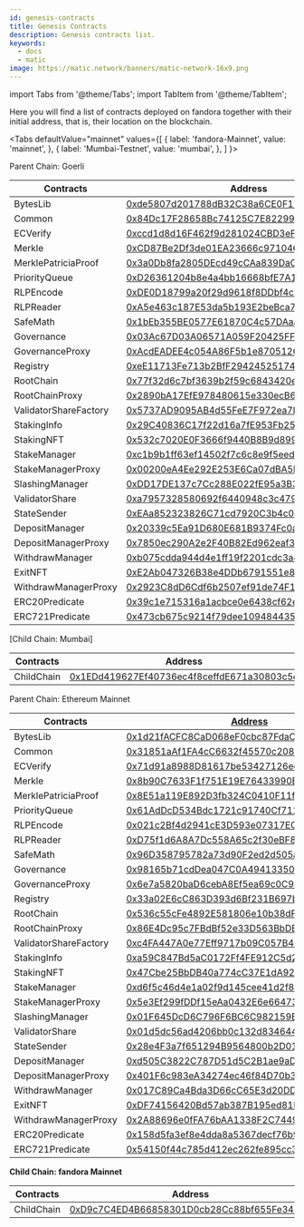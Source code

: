 ```yaml
---
id: genesis-contracts
title: Genesis Contracts
description: Genesis contracts list.
keywords:
  - docs
  - matic
image: https://matic.network/banners/matic-network-16x9.png 
---
```

import Tabs from '@theme/Tabs';
import TabItem from '@theme/TabItem';

Here you will find a list of contracts deployed on fandora together with their initial address, that is, their location on the blockchain. 

<Tabs
  defaultValue="mainnet"
  values={[
    { label: 'fandora-Mainnet', value: 'mainnet', },
    { label: 'Mumbai-Testnet', value: 'mumbai', },
  ]
}>
<TabItem value="mumbai">

Parent Chain: Goerli

| Contracts             | Address                                                                                                                      |
|-----------------------|------------------------------------------------------------------------------------------------------------------------------|
| BytesLib              | [0xde5807d201788dB32C38a6CE0F11d31b1aeB822a](https://goerli.etherscan.io/address/0xde5807d201788dB32C38a6CE0F11d31b1aeB822a) |
| Common                | [0x84Dc17F28658Bc74125C7E82299992429ED34c12](https://goerli.etherscan.io/address/0x84Dc17F28658Bc74125C7E82299992429ED34c12) |
| ECVerify              | [0xccd1d8d16F462f9d281024CBD3eF52BADB10131C](https://goerli.etherscan.io/address/0xccd1d8d16F462f9d281024CBD3eF52BADB10131C) |
| Merkle                | [0xCD87Be2Df3de01EA23666c97104613ec252300E8](https://goerli.etherscan.io/address/0xCD87Be2Df3de01EA23666c97104613ec252300E8) |
| MerklePatriciaProof   | [0x3a0Db8fa2805DEcd49cCAa839DaC15455498EDE2](https://goerli.etherscan.io/address/0x3a0Db8fa2805DEcd49cCAa839DaC15455498EDE2) |
| PriorityQueue         | [0xD26361204b8e4a4bb16668bfE7A1b9106AD17140](https://goerli.etherscan.io/address/0xD26361204b8e4a4bb16668bfE7A1b9106AD17140) |
| RLPEncode             | [0xDE0D18799a20f29d9618f8DDbf4c2b029FAdc491](https://goerli.etherscan.io/address/0xDE0D18799a20f29d9618f8DDbf4c2b029FAdc491) |
| RLPReader             | [0xA5e463c187E53da5b193E2beBca702e9fEeA3738](https://goerli.etherscan.io/address/0xA5e463c187E53da5b193E2beBca702e9fEeA3738) |
| SafeMath              | [0x1bEb355BE0577E61870C4c57DAaa6e2129dd0604](https://goerli.etherscan.io/address/0x1bEb355BE0577E61870C4c57DAaa6e2129dd0604) |
| Governance            | [0x03Ac67D03A06571A059F20425FFD1BEa300d98C2](https://goerli.etherscan.io/address/0x03Ac67D03A06571A059F20425FFD1BEa300d98C2) |
| GovernanceProxy       | [0xAcdEADEE4c054A86F5b1e8705126b30Ec999899B](https://goerli.etherscan.io/address/0xAcdEADEE4c054A86F5b1e8705126b30Ec999899B) |
| Registry              | [0xeE11713Fe713b2BfF2942452517483654078154D](https://goerli.etherscan.io/address/0xeE11713Fe713b2BfF2942452517483654078154D) |
| RootChain             | [0x77f32d6c7bf3639b2f59c6843420e80e9e3a86af](https://goerli.etherscan.io/address/0x77f32d6c7bf3639b2f59c6843420e80e9e3a86af) |
| RootChainProxy        | [0x2890bA17EfE978480615e330ecB65333b880928e](https://goerli.etherscan.io/address/0x2890bA17EfE978480615e330ecB65333b880928e) |
| ValidatorShareFactory | [0x5737AD9095AB4d55FeE7F972ea7F86734695E3c1](https://goerli.etherscan.io/address/0x5737AD9095AB4d55FeE7F972ea7F86734695E3c1) |
| StakingInfo           | [0x29C40836C17f22d16a7fE953Fb25DA670C96d69E](https://goerli.etherscan.io/address/0x29C40836C17f22d16a7fE953Fb25DA670C96d69E) |
| StakingNFT            | [0x532c7020E0F3666f9440B8B9d899A9763BCc5dB7](https://goerli.etherscan.io/address/0x532c7020E0F3666f9440B8B9d899A9763BCc5dB7) |
| StakeManager          | [0xc1b9b1ff63ef14502f7c6c8e9f5eed47654695ae](https://goerli.etherscan.io/address/0xc1b9b1ff63ef14502f7c6c8e9f5eed47654695ae) |
| StakeManagerProxy     | [0x00200eA4Ee292E253E6Ca07dBA5EdC07c8Aa37A3](https://goerli.etherscan.io/address/0x00200eA4Ee292E253E6Ca07dBA5EdC07c8Aa37A3) |
| SlashingManager       | [0xDD17DE137c7Cc288E022fE95a3B398C94BDd5b83](https://goerli.etherscan.io/address/0xDD17DE137c7Cc288E022fE95a3B398C94BDd5b83) |
| ValidatorShare        | [0xa7957328580692f6440948c3c479a9cde17de206](https://goerli.etherscan.io/address/0xa7957328580692f6440948c3c479a9cde17de206) |
| StateSender           | [0xEAa852323826C71cd7920C3b4c007184234c3945](https://goerli.etherscan.io/address/0xEAa852323826C71cd7920C3b4c007184234c3945) |
| DepositManager        | [0x20339c5Ea91D680E681B9374Fc0a558D5b96a026](https://goerli.etherscan.io/address/0x20339c5Ea91D680E681B9374Fc0a558D5b96a026) |
| DepositManagerProxy   | [0x7850ec290A2e2F40B82Ed962eaf30591bb5f5C96](https://goerli.etherscan.io/address/0x7850ec290A2e2F40B82Ed962eaf30591bb5f5C96) |
| WithdrawManager       | [0xb075cdda944d4e1ff19f2201cdc3a440a11d4710](https://goerli.etherscan.io/address/0xb075cdda944d4e1ff19f2201cdc3a440a11d4710) |
| ExitNFT               | [0xE2Ab047326B38e4DDb6791551e8d593D30E02724](https://goerli.etherscan.io/address/0xE2Ab047326B38e4DDb6791551e8d593D30E02724) |
| WithdrawManagerProxy  | [0x2923C8dD6Cdf6b2507ef91de74F1d5E0F11Eac53](https://goerli.etherscan.io/address/0x2923C8dD6Cdf6b2507ef91de74F1d5E0F11Eac53) |
| ERC20Predicate        | [0x39c1e715316a1acbce0e6438cf62edf83c111975](https://goerli.etherscan.io/address/0x39c1e715316a1acbce0e6438cf62edf83c111975) |
| ERC721Predicate       | [0x473cb675c9214f79dee10948443509c441a678e7](https://goerli.etherscan.io/address/0x473cb675c9214f79dee10948443509c441a678e7) |


[Child Chain: Mumbai]

| Contracts             | Address                                    |
|-----------------------|--------------------------------------------|
| ChildChain            | [0x1EDd419627Ef40736ec4f8ceffdE671a30803c5e](https://mumbai.fandorascan.com/address/0x1EDd419627Ef40736ec4f8ceffdE671a30803c5e/) |

</TabItem>

<TabItem value="mainnet">

Parent Chain: Ethereum Mainnet

| Contracts             | [Address](https://etherscan.io/address/Address)                                                                       |
|-----------------------|-----------------------------------------------------------------------------------------------------------------------|
| BytesLib              | [0x1d21fACFC8CaD068eF0cbc87FdaCdFb20D7e2417](https://etherscan.io/address/0x1d21fACFC8CaD068eF0cbc87FdaCdFb20D7e2417) |
| Common                | [0x31851aAf1FA4cC6632f45570c2086aDcF8B7BD75](https://etherscan.io/address/0x31851aAf1FA4cC6632f45570c2086aDcF8B7BD75) |
| ECVerify              | [0x71d91a8988D81617be53427126ee62471321b7DF](https://etherscan.io/address/0x71d91a8988D81617be53427126ee62471321b7DF) |
| Merkle                | [0x8b90C7633F1f751E19E76433990B1663c625B258](https://etherscan.io/address/0x8b90C7633F1f751E19E76433990B1663c625B258) |
| MerklePatriciaProof   | [0x8E51a119E892D3fb324C0410F11f39F61dec9DC8](https://etherscan.io/address/0x8E51a119E892D3fb324C0410F11f39F61dec9DC8) |
| PriorityQueue         | [0x61AdDcD534Bdc1721c91740Cf711dBEcE936053e](https://etherscan.io/address/0x61AdDcD534Bdc1721c91740Cf711dBEcE936053e) |
| RLPEncode             | [0x021c2Bf4d2941cE3D593e07317EC355937bae495](https://etherscan.io/address/0x021c2Bf4d2941cE3D593e07317EC355937bae495) |
| RLPReader             | [0xD75f1d6A8A7Dc558A65c2f30eBF876DdbeE035a2](https://etherscan.io/address/0xD75f1d6A8A7Dc558A65c2f30eBF876DdbeE035a2) |
| SafeMath              | [0x96D358795782a73d90F2ed2d505aB235D197ca05](https://etherscan.io/address/0x96D358795782a73d90F2ed2d505aB235D197ca05) |
| Governance            | [0x98165b71cdDea047C0A49413350C40571195fd07](https://etherscan.io/address/0x98165b71cdDea047C0A49413350C40571195fd07) |
| GovernanceProxy       | [0x6e7a5820baD6cebA8Ef5ea69c0C92EbbDAc9CE48](https://etherscan.io/address/0x6e7a5820baD6cebA8Ef5ea69c0C92EbbDAc9CE48) |
| Registry              | [0x33a02E6cC863D393d6Bf231B697b82F6e499cA71](https://etherscan.io/address/0x33a02E6cC863D393d6Bf231B697b82F6e499cA71) |
| RootChain             | [0x536c55cFe4892E581806e10b38dFE8083551bd03](https://etherscan.io/address/0x536c55cFe4892E581806e10b38dFE8083551bd03) |
| RootChainProxy        | [0x86E4Dc95c7FBdBf52e33D563BbDB00823894C287](https://etherscan.io/address/0x86E4Dc95c7FBdBf52e33D563BbDB00823894C287) |
| ValidatorShareFactory | [0xc4FA447A0e77Eff9717b09C057B40570813bb642](https://etherscan.io/address/0xc4FA447A0e77Eff9717b09C057B40570813bb642) |
| StakingInfo           | [0xa59C847Bd5aC0172Ff4FE912C5d29E5A71A7512B](https://etherscan.io/address/0xa59C847Bd5aC0172Ff4FE912C5d29E5A71A7512B) |
| StakingNFT            | [0x47Cbe25BbDB40a774cC37E1dA92d10C2C7Ec897F](https://etherscan.io/address/0x47Cbe25BbDB40a774cC37E1dA92d10C2C7Ec897F) |
| StakeManager          | [0xd6f5c46d4e1a02f9d145cee41d2f8af30d8d2d76](https://etherscan.io/address/0xd6f5c46d4e1a02f9d145cee41d2f8af30d8d2d76) |
| StakeManagerProxy     | [0x5e3Ef299fDDf15eAa0432E6e66473ace8c13D908](https://etherscan.io/address/0x5e3Ef299fDDf15eAa0432E6e66473ace8c13D908) |
| SlashingManager       | [0x01F645DcD6C796F6BC6C982159B32fAaaebdC96A](https://etherscan.io/address/0x01F645DcD6C796F6BC6C982159B32fAaaebdC96A) |
| ValidatorShare        | [0x01d5dc56ad4206bb0c132d834644d57f51fed5ec](https://etherscan.io/address/0x01d5dc56ad4206bb0c132d834644d57f51fed5ec) |
| StateSender           | [0x28e4F3a7f651294B9564800b2D01f35189A5bFbE](https://etherscan.io/address/0x28e4F3a7f651294B9564800b2D01f35189A5bFbE) |
| DepositManager        | [0xd505C3822C787D51d5C2B1ae9aDB943B2304eB23](https://etherscan.io/address/0xd505C3822C787D51d5C2B1ae9aDB943B2304eB23) |
| DepositManagerProxy   | [0x401F6c983eA34274ec46f84D70b31C151321188b](https://etherscan.io/address/0x401F6c983eA34274ec46f84D70b31C151321188b) |
| WithdrawManager       | [0x017C89Ca4Bda3D66cC65E3d20DD95432258201Ca](https://etherscan.io/address/0x017C89Ca4Bda3D66cC65E3d20DD95432258201Ca) |
| ExitNFT               | [0xDF74156420Bd57ab387B195ed81EcA36F9fABAca](https://etherscan.io/address/0xDF74156420Bd57ab387B195ed81EcA36F9fABAca) |
| WithdrawManagerProxy  | [0x2A88696e0fFA76bAA1338F2C74497cC013495922](https://etherscan.io/address/0x2A88696e0fFA76bAA1338F2C74497cC013495922) |
| ERC20Predicate        | [0x158d5fa3ef8e4dda8a5367decf76b94e7effce95](https://etherscan.io/address/0x158d5fa3ef8e4dda8a5367decf76b94e7effce95) |
| ERC721Predicate       | [0x54150f44c785d412ec262fe895cc3b689c72f49b](https://etherscan.io/address/0x54150f44c785d412ec262fe895cc3b689c72f49b) |


**Child Chain: fandora Mainnet**

| Contracts             | Address                                    |
|-----------------------|--------------------------------------------|
| ChildChain            | [0xD9c7C4ED4B66858301D0cb28Cc88bf655Fe34861](https://fandorascan.com/address/0xD9c7C4ED4B66858301D0cb28Cc88bf655Fe34861) |
</TabItem>
</Tabs>
